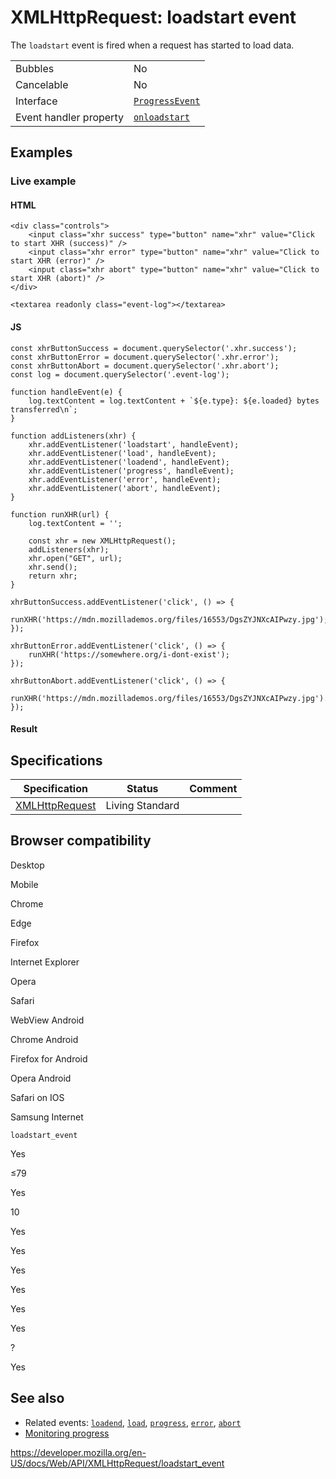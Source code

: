 XMLHttpRequest: loadstart event
===============================

The `loadstart` event is fired when a request has started to load data.

<table><tbody><tr class="odd"><td>Bubbles</td><td>No</td></tr><tr class="even"><td>Cancelable</td><td>No</td></tr><tr class="odd"><td>Interface</td><td><a href="../progressevent"><code>ProgressEvent</code></a></td></tr><tr class="even"><td>Event handler property</td><td><a href="../xmlhttprequesteventtarget/onloadstart"><code>onloadstart</code></a></td></tr></tbody></table>

Examples
--------

### Live example

#### HTML

    <div class="controls">
        <input class="xhr success" type="button" name="xhr" value="Click to start XHR (success)" />
        <input class="xhr error" type="button" name="xhr" value="Click to start XHR (error)" />
        <input class="xhr abort" type="button" name="xhr" value="Click to start XHR (abort)" />
    </div>

    <textarea readonly class="event-log"></textarea>

#### JS

    const xhrButtonSuccess = document.querySelector('.xhr.success');
    const xhrButtonError = document.querySelector('.xhr.error');
    const xhrButtonAbort = document.querySelector('.xhr.abort');
    const log = document.querySelector('.event-log');

    function handleEvent(e) {
        log.textContent = log.textContent + `${e.type}: ${e.loaded} bytes transferred\n`;
    }

    function addListeners(xhr) {
        xhr.addEventListener('loadstart', handleEvent);
        xhr.addEventListener('load', handleEvent);
        xhr.addEventListener('loadend', handleEvent);
        xhr.addEventListener('progress', handleEvent);
        xhr.addEventListener('error', handleEvent);
        xhr.addEventListener('abort', handleEvent);
    }

    function runXHR(url) {
        log.textContent = '';

        const xhr = new XMLHttpRequest();
        addListeners(xhr);
        xhr.open("GET", url);
        xhr.send();
        return xhr;
    }

    xhrButtonSuccess.addEventListener('click', () => {
        runXHR('https://mdn.mozillademos.org/files/16553/DgsZYJNXcAIPwzy.jpg');
    });

    xhrButtonError.addEventListener('click', () => {
        runXHR('https://somewhere.org/i-dont-exist');
    });

    xhrButtonAbort.addEventListener('click', () => {
        runXHR('https://mdn.mozillademos.org/files/16553/DgsZYJNXcAIPwzy.jpg').abort();
    });

#### Result

Specifications
--------------

<table><thead><tr class="header"><th>Specification</th><th>Status</th><th>Comment</th></tr></thead><tbody><tr class="odd"><td><a href="https://xhr.spec.whatwg.org/#event-xhr-loadstart">XMLHttpRequest</a></td><td><span class="spec-living">Living Standard</span></td><td></td></tr></tbody></table>

Browser compatibility
---------------------

Desktop

Mobile

Chrome

Edge

Firefox

Internet Explorer

Opera

Safari

WebView Android

Chrome Android

Firefox for Android

Opera Android

Safari on IOS

Samsung Internet

`loadstart_event`

Yes

≤79

Yes

10

Yes

Yes

Yes

Yes

Yes

Yes

?

Yes

See also
--------

-   Related events: [`loadend`](loadend_event), [`load`](load_event), [`progress`](progress_event), [`error`](error_event), [`abort`](abort_event)
-   [Monitoring progress](using_xmlhttprequest#monitoring_progress)

<a href="https://developer.mozilla.org/en-US/docs/Web/API/XMLHttpRequest/loadstart_event" class="_attribution-link">https://developer.mozilla.org/en-US/docs/Web/API/XMLHttpRequest/loadstart_event</a>
